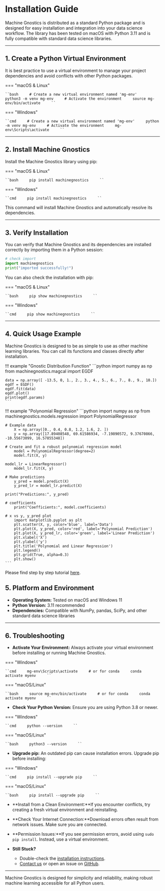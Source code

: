 # Installation Guide

Machine Gnostics is distributed as a standard Python package and is designed for easy installation and integration into your data science workflow. The library has been tested on macOS with Python 3.11 and is fully compatible with standard data science libraries.

---

## 1. Create a Python Virtual Environment

It is best practice to use a virtual environment to manage your project dependencies and avoid conflicts with other Python packages.

=== "macOS & Linux"

    ``bash     # Create a new virtual environment named 'mg-env'     python3 -m venv mg-env     # Activate the environment     source mg-env/bin/activate     ``

=== "Windows"

    ``cmd     # Create a new virtual environment named 'mg-env'     python -m venv mg-env     # Activate the environment     mg-env\Scripts\activate     ``

---

## 2. Install Machine Gnostics

Install the Machine Gnostics library using pip:

=== "macOS & Linux"

    ``bash     pip install machinegnostics     ``

=== "Windows"

    ``cmd     pip install machinegnostics     ``

This command will install Machine Gnostics and automatically resolve its dependencies.

---

## 3. Verify Installation

You can verify that Machine Gnostics and its dependencies are installed correctly by importing them in a Python session:

```python
# check import
import machinegnostics
print("imported successfully!")
```

You can also check the installation with pip:

=== "macOS & Linux"

    ``bash     pip show machinegnostics     ``

=== "Windows"

    ``cmd     pip show machinegnostics     ``

---

## 4. Quick Usage Example

Machine Gnostics is designed to be as simple to use as other machine learning libraries. You can call its functions and classes directly after installation.

!!! example "Gnostic Distribution Function"
    ```python
    import numpy as np
    from machinegnostics.magcal import EGDF

    data = np.array([ -13.5, 0, 1., 2., 3., 4., 5., 6., 7., 8., 9., 10.])
    egdf = EGDF()
    egdf.fit(data)
    egdf.plot()
    print(egdf.params)
    ```

!!! example "Polynomial Regression"
    ```python
        import numpy as np
        from machinegnostics.models.regression import PolynomialRegressor

    # Example data
        X = np.array([0., 0.4, 0.8, 1.2, 1.6, 2. ])
        y = np.array([17.89408548, 69.61586934, -7.19890572, 9.37670866, -10.55673099, 16.57855348])

    # Create and fit a robust polynomial regression model
        model = PolynomialRegressor(degree=2)
        model.fit(X, y)

    model_lr = LinearRegressor()
        model_lr.fit(X, y)

    # Make predictions
        y_pred = model.predict(X)
        y_pred_lr = model_lr.predict(X)

    print("Predictions:", y_pred)

    # coefficients
        print("Coefficients:", model.coefficients)

    # x vs y, y_pred plot
        import matplotlib.pyplot as plt
        plt.scatter(X, y, color='blue', label='Data')
        plt.plot(X, y_pred, color='red', label='Polynomial Prediction')
        plt.plot(X, y_pred_lr, color='green', label='Linear Prediction')
        plt.xlabel('X')
        plt.ylabel('y')
        plt.title('Polynomial and Linear Regression')
        plt.legend()
        plt.grid(True, alpha=0.3)
        plt.show()
    ```
Please find step by step tutorial [here](../docs/tutorials).


## 5. Platform and Environment

- **Operating System:** Tested on macOS and Windows 11
- **Python Version:** 3.11 recommended
- **Dependencies:** Compatible with NumPy, pandas, SciPy, and other standard data science libraries

---

## 6. Troubleshooting

- **Activate Your Environment:**
  Always activate your virtual environment before installing or running Machine Gnostics.

=== "Windows"

    ``cmd     mg-env\Scripts\activate     # or for conda     conda activate myenv     ``

=== "macOS/Linux"

    ``bash     source mg-env/bin/activate     # or for conda     conda activate myenv     ``

- **Check Your Python Version:**
  Ensure you are using Python 3.8 or newer.

=== "Windows"

    ``cmd     python --version     ``

=== "macOS/Linux"

    ``bash     python3 --version     ``

- **Upgrade pip:**
  An outdated pip can cause installation errors. Upgrade pip before installing:

=== "Windows"

    ``cmd     pip install --upgrade pip     ``

=== "macOS/Linux"

    ``bash     pip install --upgrade pip     ``

- **Install from a Clean Environment:**If you encounter conflicts, try creating a fresh virtual environment and reinstalling.
- **Check Your Internet Connection:**Download errors often result from network issues. Make sure you are connected.
- **Permission Issues:**If you see permission errors, avoid using `sudo pip install`. Instead, use a virtual environment.
- **Still Stuck?**

  - Double-check the [installation instructions](installation.md).
  - [Contact us](contact.md) or open an issue on [GitHub](https://github.com/MachineGnostics/machinegnostics).

---

Machine Gnostics is designed for simplicity and reliability, making robust machine learning accessible for all Python users.
